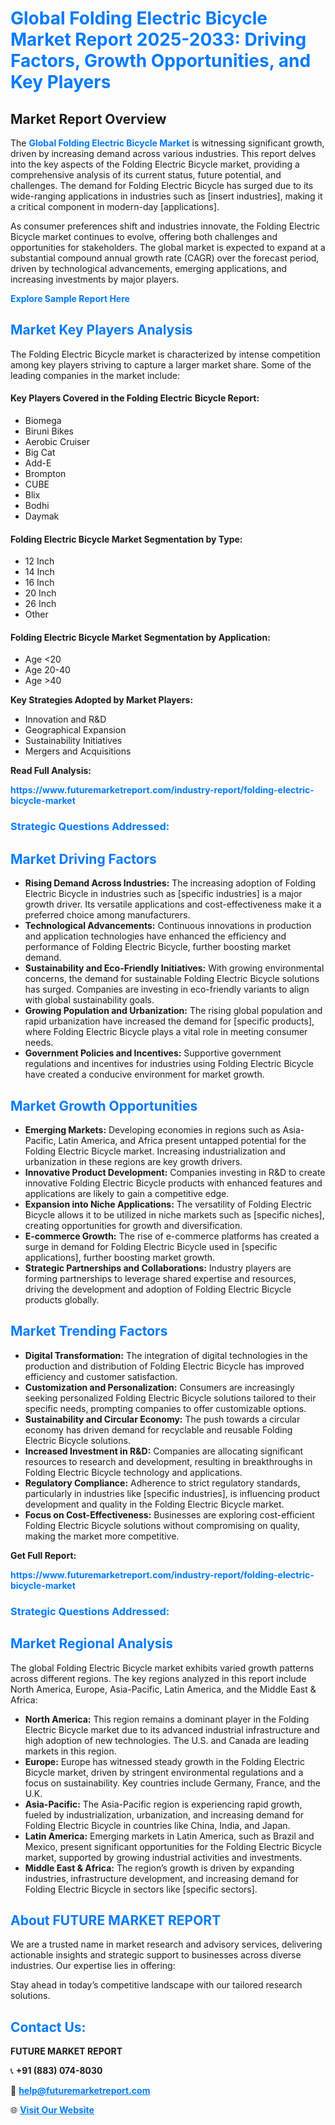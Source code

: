 <h1 style="color: #007BFF;">Global Folding Electric Bicycle Market Report 2025-2033: Driving Factors, Growth Opportunities, and Key Players</h1>

<section id="overview">
<h2>Market Report Overview</h2>
<p>The <a href="https://www.futuremarketreport.com/industry-report/folding-electric-bicycle-market" style="color: #007BFF; text-decoration: none;"><strong>Global Folding Electric Bicycle Market</strong></a> is witnessing significant growth, driven by increasing demand across various industries. This report delves into the key aspects of the Folding Electric Bicycle market, providing a comprehensive analysis of its current status, future potential, and challenges. The demand for Folding Electric Bicycle has surged due to its wide-ranging applications in industries such as [insert industries], making it a critical component in modern-day [applications].</p>
<p>As consumer preferences shift and industries innovate, the Folding Electric Bicycle market continues to evolve, offering both challenges and opportunities for stakeholders. The global market is expected to expand at a substantial compound annual growth rate (CAGR) over the forecast period, driven by technological advancements, emerging applications, and increasing investments by major players.</p>
</section>

<section id="overview">
<p><a href="https://www.futuremarketreport.com/request-sample/reportId=107619" style="color: #007BFF; text-decoration: none;"><strong>Explore Sample Report Here</strong></a></p>
</section>

<section id="key-players">
<h2 style="color: #007BFF;">Market Key Players Analysis</h2>
<p>The Folding Electric Bicycle market is characterized by intense competition among key players striving to capture a larger market share. Some of the leading companies in the market include:</p>
<h4>Key Players Covered in the Folding Electric Bicycle Report:</h4>
<ul><li>Biomega</li><li>Biruni Bikes</li><li>Aerobic Cruiser</li><li>Big Cat</li><li>Add-E</li><li>Brompton</li><li>CUBE</li><li>Blix</li><li>Bodhi</li><li>Daymak</li></ul>
<h4>Folding Electric Bicycle Market Segmentation by Type:</h4>
<ul><li>12 Inch</li><li>14 Inch</li><li>16 Inch</li><li>20 Inch</li><li>26 Inch</li><li>Other</li></ul>

<h4>Folding Electric Bicycle Market Segmentation by Application:</h4>
<ul><li>Age &lt;20</li><li>Age 20-40</li><li>Age &gt;40</li></ul>
<p><strong>Key Strategies Adopted by Market Players:</strong></p>
<ul>
<li>Innovation and R&D</li>
<li>Geographical Expansion</li>
<li>Sustainability Initiatives</li>
<li>Mergers and Acquisitions</li>
</ul>
</section>

<section>
<p><strong>Read Full Analysis: </strong></p><a href="https://www.futuremarketreport.com/industry-report/folding-electric-bicycle-market" style="color: #007BFF; text-decoration: none;"><strong>https://www.futuremarketreport.com/industry-report/folding-electric-bicycle-market</strong></a>
<h3 style="color: #007BFF;">Strategic Questions Addressed:</h3>
</section>

<section id="driving-factors">
<h2 style="color: #007BFF;">Market Driving Factors</h2>
<ul>
<li><strong>Rising Demand Across Industries:</strong> The increasing adoption of Folding Electric Bicycle in industries such as [specific industries] is a major growth driver. Its versatile applications and cost-effectiveness make it a preferred choice among manufacturers.</li>
<li><strong>Technological Advancements:</strong> Continuous innovations in production and application technologies have enhanced the efficiency and performance of Folding Electric Bicycle, further boosting market demand.</li>
<li><strong>Sustainability and Eco-Friendly Initiatives:</strong> With growing environmental concerns, the demand for sustainable Folding Electric Bicycle solutions has surged. Companies are investing in eco-friendly variants to align with global sustainability goals.</li>
<li><strong>Growing Population and Urbanization:</strong> The rising global population and rapid urbanization have increased the demand for [specific products], where Folding Electric Bicycle plays a vital role in meeting consumer needs.</li>
<li><strong>Government Policies and Incentives:</strong> Supportive government regulations and incentives for industries using Folding Electric Bicycle have created a conducive environment for market growth.</li>
</ul>
</section>

<section id="growth-opportunities">
<h2 style="color: #007BFF;">Market Growth Opportunities</h2>
<ul>
<li><strong>Emerging Markets:</strong> Developing economies in regions such as Asia-Pacific, Latin America, and Africa present untapped potential for the Folding Electric Bicycle market. Increasing industrialization and urbanization in these regions are key growth drivers.</li>
<li><strong>Innovative Product Development:</strong> Companies investing in R&D to create innovative Folding Electric Bicycle products with enhanced features and applications are likely to gain a competitive edge.</li>
<li><strong>Expansion into Niche Applications:</strong> The versatility of Folding Electric Bicycle allows it to be utilized in niche markets such as [specific niches], creating opportunities for growth and diversification.</li>
<li><strong>E-commerce Growth:</strong> The rise of e-commerce platforms has created a surge in demand for Folding Electric Bicycle used in [specific applications], further boosting market growth.</li>
<li><strong>Strategic Partnerships and Collaborations:</strong> Industry players are forming partnerships to leverage shared expertise and resources, driving the development and adoption of Folding Electric Bicycle products globally.</li>
</ul>
</section>

<section id="trending-factors">
<h2 style="color: #007BFF;">Market Trending Factors</h2>
<ul>
<li><strong>Digital Transformation:</strong> The integration of digital technologies in the production and distribution of Folding Electric Bicycle has improved efficiency and customer satisfaction.</li>
<li><strong>Customization and Personalization:</strong> Consumers are increasingly seeking personalized Folding Electric Bicycle solutions tailored to their specific needs, prompting companies to offer customizable options.</li>
<li><strong>Sustainability and Circular Economy:</strong> The push towards a circular economy has driven demand for recyclable and reusable Folding Electric Bicycle solutions.</li>
<li><strong>Increased Investment in R&D:</strong> Companies are allocating significant resources to research and development, resulting in breakthroughs in Folding Electric Bicycle technology and applications.</li>
<li><strong>Regulatory Compliance:</strong> Adherence to strict regulatory standards, particularly in industries like [specific industries], is influencing product development and quality in the Folding Electric Bicycle market.</li>
<li><strong>Focus on Cost-Effectiveness:</strong> Businesses are exploring cost-efficient Folding Electric Bicycle solutions without compromising on quality, making the market more competitive.</li>
</ul>
</section>

<section>
<p><strong>Get Full Report: </strong></p><a href="https://www.futuremarketreport.com/industry-report/folding-electric-bicycle-market" style="color: #007BFF; text-decoration: none;"><strong>https://www.futuremarketreport.com/industry-report/folding-electric-bicycle-market</strong></a>
<h3 style="color: #007BFF;">Strategic Questions Addressed:</h3>
</section>


<section id="regional-analysis">
<h2 style="color: #007BFF;">Market Regional Analysis</h2>
<p>The global Folding Electric Bicycle market exhibits varied growth patterns across different regions. The key regions analyzed in this report include North America, Europe, Asia-Pacific, Latin America, and the Middle East & Africa:</p>
<ul>
<li><strong>North America:</strong> This region remains a dominant player in the Folding Electric Bicycle market due to its advanced industrial infrastructure and high adoption of new technologies. The U.S. and Canada are leading markets in this region.</li>
<li><strong>Europe:</strong> Europe has witnessed steady growth in the Folding Electric Bicycle market, driven by stringent environmental regulations and a focus on sustainability. Key countries include Germany, France, and the U.K.</li>
<li><strong>Asia-Pacific:</strong> The Asia-Pacific region is experiencing rapid growth, fueled by industrialization, urbanization, and increasing demand for Folding Electric Bicycle in countries like China, India, and Japan.</li>
<li><strong>Latin America:</strong> Emerging markets in Latin America, such as Brazil and Mexico, present significant opportunities for the Folding Electric Bicycle market, supported by growing industrial activities and investments.</li>
<li><strong>Middle East & Africa:</strong> The region’s growth is driven by expanding industries, infrastructure development, and increasing demand for Folding Electric Bicycle in sectors like [specific sectors].</li>
</ul>
</section>

<footer>
<h2 style="color: #007BFF;">About FUTURE MARKET REPORT</h2>
<p>We are a trusted name in market research and advisory services, delivering actionable insights and strategic support to businesses across diverse industries. Our expertise lies in offering:</p>

<p>Stay ahead in today’s competitive landscape with our tailored research solutions.</p>

<h2 style="color: #007BFF;">Contact Us:</h2>
<p><strong>FUTURE MARKET REPORT</strong></p>
<p>📞 <strong>+91 (883) 074-8030</strong></p>
<p>📧 <strong><a href="mailto:help@futuremarketreport.com" style="color: #007BFF;">help@futuremarketreport.com</a></strong></p>
<p>🌐 <strong><a href="https://www.futuremarketreport.com/" style="color: #007BFF;">Visit Our Website</a></strong></p>
</footer>